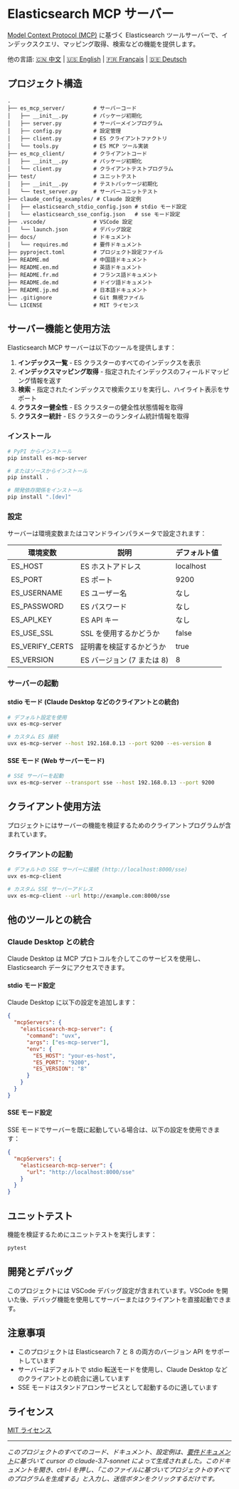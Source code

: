 # Elasticsearch MCP サーバー

[Model Context Protocol (MCP)](https://github.com/modelcontextprotocol/python-sdk) に基づく Elasticsearch ツールサーバーで、インデックスクエリ、マッピング取得、検索などの機能を提供します。

他の言語: [🇨🇳 中文](./README.md) | [🇺🇸 English](./README.en.md) | [🇫🇷 Français](./README.fr.md) | [🇩🇪 Deutsch](./README.de.md)

## プロジェクト構造

```
.
├── es_mcp_server/         # サーバーコード
│   ├── __init__.py        # パッケージ初期化
│   ├── server.py          # サーバーメインプログラム
│   ├── config.py          # 設定管理
│   ├── client.py          # ES クライアントファクトリ
│   └── tools.py           # ES MCP ツール実装
├── es_mcp_client/         # クライアントコード
│   ├── __init__.py        # パッケージ初期化
│   └── client.py          # クライアントテストプログラム
├── test/                  # ユニットテスト
│   ├── __init__.py        # テストパッケージ初期化
│   └── test_server.py     # サーバーユニットテスト
├── claude_config_examples/ # Claude 設定例
│   ├── elasticsearch_stdio_config.json # stdio モード設定
│   └── elasticsearch_sse_config.json   # sse モード設定
├── .vscode/               # VSCode 設定
│   └── launch.json        # デバッグ設定
├── docs/                  # ドキュメント
│   └── requires.md        # 要件ドキュメント
├── pyproject.toml         # プロジェクト設定ファイル
├── README.md              # 中国語ドキュメント
├── README.en.md           # 英語ドキュメント
├── README.fr.md           # フランス語ドキュメント
├── README.de.md           # ドイツ語ドキュメント
├── README.jp.md           # 日本語ドキュメント
├── .gitignore             # Git 無視ファイル
└── LICENSE                # MIT ライセンス
```

## サーバー機能と使用方法

Elasticsearch MCP サーバーは以下のツールを提供します：

1. **インデックス一覧** - ES クラスターのすべてのインデックスを表示
2. **インデックスマッピング取得** - 指定されたインデックスのフィールドマッピング情報を返す
3. **検索** - 指定されたインデックスで検索クエリを実行し、ハイライト表示をサポート
4. **クラスター健全性** - ES クラスターの健全性状態情報を取得
5. **クラスター統計** - ES クラスターのランタイム統計情報を取得

### インストール

```bash
# PyPI からインストール
pip install es-mcp-server

# またはソースからインストール
pip install .

# 開発依存関係をインストール
pip install ".[dev]"
```

### 設定

サーバーは環境変数またはコマンドラインパラメータで設定されます：

| 環境変数 | 説明 | デフォルト値 |
|----------|------|--------|
| ES_HOST | ES ホストアドレス | localhost |
| ES_PORT | ES ポート | 9200 |
| ES_USERNAME | ES ユーザー名 | なし |
| ES_PASSWORD | ES パスワード | なし |
| ES_API_KEY | ES API キー | なし |
| ES_USE_SSL | SSL を使用するかどうか | false |
| ES_VERIFY_CERTS | 証明書を検証するかどうか | true |
| ES_VERSION | ES バージョン (7 または 8) | 8 |

### サーバーの起動

#### stdio モード (Claude Desktop などのクライアントとの統合)

```bash
# デフォルト設定を使用
uvx es-mcp-server

# カスタム ES 接続
uvx es-mcp-server --host 192.168.0.13 --port 9200 --es-version 8
```

#### SSE モード (Web サーバーモード)

```bash
# SSE サーバーを起動
uvx es-mcp-server --transport sse --host 192.168.0.13 --port 9200
```

## クライアント使用方法

プロジェクトにはサーバーの機能を検証するためのクライアントプログラムが含まれています。

### クライアントの起動

```bash
# デフォルトの SSE サーバーに接続 (http://localhost:8000/sse)
uvx es-mcp-client

# カスタム SSE サーバーアドレス
uvx es-mcp-client --url http://example.com:8000/sse
```

## 他のツールとの統合

### Claude Desktop との統合

Claude Desktop は MCP プロトコルを介してこのサービスを使用し、Elasticsearch データにアクセスできます。

#### stdio モード設定

Claude Desktop に以下の設定を追加します：

```json
{
  "mcpServers": {
    "elasticsearch-mcp-server": {
      "command": "uvx",
      "args": ["es-mcp-server"],
      "env": {
        "ES_HOST": "your-es-host",
        "ES_PORT": "9200",
        "ES_VERSION": "8"
      }
    }
  }
}
```

#### SSE モード設定

SSE モードでサーバーを既に起動している場合は、以下の設定を使用できます：

```json
{
  "mcpServers": {
    "elasticsearch-mcp-server": {
      "url": "http://localhost:8000/sse"
    }
  }
}
```

## ユニットテスト

機能を検証するためにユニットテストを実行します：

```bash
pytest
```

## 開発とデバッグ

このプロジェクトには VSCode デバッグ設定が含まれています。VSCode を開いた後、デバッグ機能を使用してサーバーまたはクライアントを直接起動できます。

## 注意事項

- このプロジェクトは Elasticsearch 7 と 8 の両方のバージョン API をサポートしています
- サーバーはデフォルトで stdio 転送モードを使用し、Claude Desktop などのクライアントとの統合に適しています
- SSE モードはスタンドアロンサービスとして起動するのに適しています

## ライセンス

[MIT ライセンス](./LICENSE)

---

*このプロジェクトのすべてのコード、ドキュメント、設定例は、[要件ドキュメント](/docs/requires.md)に基づいて cursor の claude-3.7-sonnet によって生成されました。このドキュメントを開き、ctrl-l を押し、「このファイルに基づいてプロジェクトのすべてのプログラムを生成する」と入力し、送信ボタンをクリックするだけです。* 